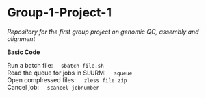 # Group-1-Project-1
*Repository for the first group project on genomic QC, assembly and alignment*

**Basic Code**

Run a batch file: &nbsp; <code> sbatch file.sh </code></pre>
<br />
Read the queue for jobs in SLURM: &nbsp; <code> squeue </code></pre>
<br />
Open complressed files: &nbsp; <code> zless file.zip </code></pre>
<br />
Cancel job: &nbsp; <code> scancel jobnumber  </code></pre>
